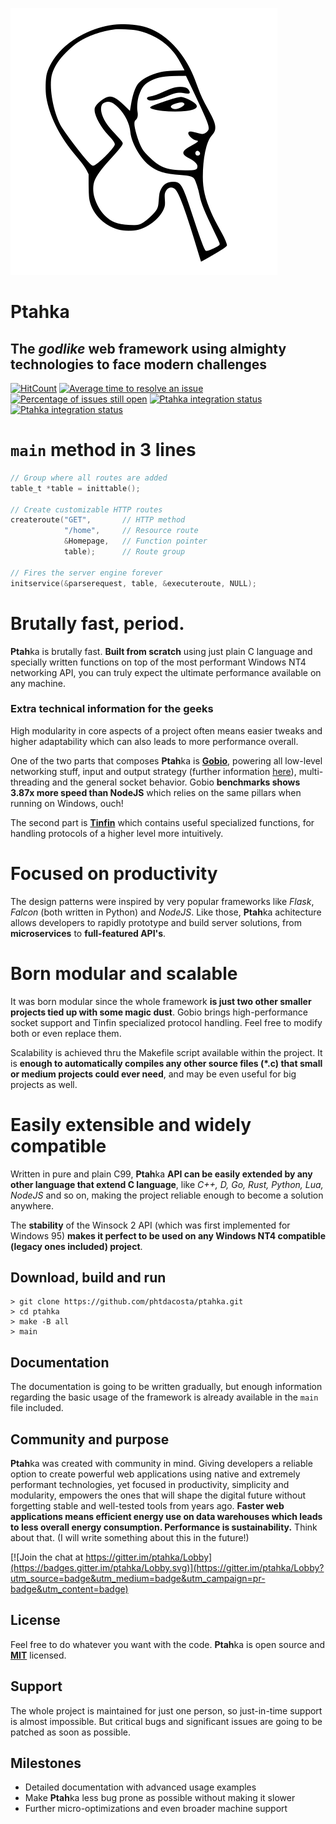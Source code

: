 ![Ptahka logo](docs/res/logo.svg)
# **Ptah**ka
## **The *godlike* web framework** using almighty technologies to face modern challenges
[![HitCount](http://hits.dwyl.io/phtdacosta/ptahka.svg)](http://hits.dwyl.io/phtdacosta/ptahka)
[![Average time to resolve an issue](http://isitmaintained.com/badge/resolution/phtdacosta/ptahka.svg)](http://isitmaintained.com/project/phtdacosta/ptahka "Average time to resolve an issue")
[![Percentage of issues still open](http://isitmaintained.com/badge/open/phtdacosta/ptahka.svg)](http://isitmaintained.com/project/phtdacosta/ptahka "Percentage of issues still open")
[![Ptahka integration status](https://img.shields.io/badge/Windows-supported-brightgreen.svg)](https://github.com/phtdacosta/ptahka "Ptahka integration status")
[![Ptahka integration status](https://img.shields.io/badge/Unix-unsupported-red.svg)](https://github.com/phtdacosta/ptahka "Ptahka integration status")

# `main` method in **3 lines**
```c
// Group where all routes are added
table_t *table = inittable();

// Create customizable HTTP routes 
createroute("GET",       // HTTP method
            "/home",     // Resource route
            &Homepage,   // Function pointer
            table);      // Route group

// Fires the server engine forever
initservice(&parserequest, table, &executeroute, NULL);
``` 

# **Brutally fast**, period.
**Ptah**ka is brutally fast. **Built from scratch** using just plain C language and specially written functions on top of the most performant Windows NT4 networking API, you can truly expect the ultimate performance available on any machine.
### Extra technical information for the geeks
High modularity in core aspects of a project often means easier tweaks and higher adaptability which can also leads to more performance overall.

One of the two parts that composes **Ptah**ka is **[Gobio](https://github.com/phtdacosta/gobio)**, powering all low-level networking stuff, input and output strategy (further information [here](https://tangentsoft.net/wskfaq/articles/io-strategies.html)), multi-threading and the general socket behavior. Gobio **benchmarks shows 3.87x more speed than NodeJS** which relies on the same pillars when running on Windows, ouch!

The second part is **[Tinfin](https://github.com/phtdacosta/tinfin)** which contains useful specialized functions, for handling protocols of a higher level more intuitively.
# Focused on **productivity**
The design patterns were inspired by very popular frameworks like *Flask*, *Falcon* (both written in Python) and *NodeJS*. Like those, **Ptah**ka achitecture allows developers to rapidly prototype and build server solutions, from **microservices** to **full-featured API's**.
# Born **modular** and **scalable**
It was born modular since the whole framework **is just two other smaller projects tied up with some magic dust**. Gobio brings high-performance socket support and Tinfin specialized protocol handling. Feel free to modify both or even replace them.

Scalability is achieved thru the Makefile script available within the project. It is **enough to automatically compiles any other source files (*.c) that small or medium projects could ever need**, and may be even useful for big projects as well.
# Easily **extensible** and widely **compatible**
Written in pure and plain C99, **Ptah**ka **API can be easily extended by any other language that extend C language**, like *C++, D, Go, Rust, Python, Lua, NodeJS* and so on, making the project reliable enough to become a solution anywhere.

The **stability** of the Winsock 2 API (which was first implemented for Windows 95) **makes it perfect to be used on any Windows NT4 compatible (legacy ones included) project**.
## Download, build and run
```
> git clone https://github.com/phtdacosta/ptahka.git
> cd ptahka
> make -B all
> main
```
## Documentation
The documentation is going to be written gradually, but enough information regarding the basic usage of the framework is already available in the `main` file included.
## Community and purpose
**Ptah**ka was created with community in mind. Giving developers a reliable option to create powerful web applications using native and extremely performant technologies, yet focused in productivity, simplicity and modularity, empowers the ones that will shape the digital future without forgetting stable and well-tested tools from years ago. **Faster web applications means efficient energy use on data warehouses which leads to less overall energy consumption. Performance is sustainability.** Think about that. (I will write something about this in the future!)

[![Join the chat at https://gitter.im/ptahka/Lobby](https://badges.gitter.im/ptahka/Lobby.svg)](https://gitter.im/ptahka/Lobby?utm_source=badge&utm_medium=badge&utm_campaign=pr-badge&utm_content=badge)
## License
Feel free to do whatever you want with the code. **Ptah**ka is open source and [**MIT**](https://github.com/phtdacosta/ptahka/blob/master/LICENSE) licensed.
## Support
The whole project is maintained for just one person, so just-in-time support is almost impossible. But critical bugs and significant issues are going to be patched as soon as possible.
## Milestones
* Detailed documentation with advanced usage examples
* Make **Ptah**ka less bug prone as possible without making it slower
* Further micro-optimizations and even broader machine support